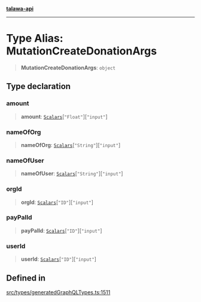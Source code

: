[**talawa-api**](../../../README.md)

***

# Type Alias: MutationCreateDonationArgs

> **MutationCreateDonationArgs**: `object`

## Type declaration

### amount

> **amount**: [`Scalars`](Scalars.md)\[`"Float"`\]\[`"input"`\]

### nameOfOrg

> **nameOfOrg**: [`Scalars`](Scalars.md)\[`"String"`\]\[`"input"`\]

### nameOfUser

> **nameOfUser**: [`Scalars`](Scalars.md)\[`"String"`\]\[`"input"`\]

### orgId

> **orgId**: [`Scalars`](Scalars.md)\[`"ID"`\]\[`"input"`\]

### payPalId

> **payPalId**: [`Scalars`](Scalars.md)\[`"ID"`\]\[`"input"`\]

### userId

> **userId**: [`Scalars`](Scalars.md)\[`"ID"`\]\[`"input"`\]

## Defined in

[src/types/generatedGraphQLTypes.ts:1511](https://github.com/Suyash878/talawa-api/blob/e4413cec641a837926071678fed3c7f67234e31e/src/types/generatedGraphQLTypes.ts#L1511)
